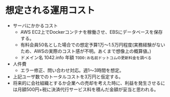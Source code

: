 # 想定される運用コスト

- サーバにかかるコスト
  - AWS EC2上でDockerコンテナを稼働させ、EBSにデータベースを保存する。
  - 有料会員50名とした場合での想定予算1万～1.5万円程度(実務経験がないため、AWSの実際のコスト感が不明。あくまで想像上の概算値。)
  - ドメイン名 1042.info 年額 `TODO:お名前ドットコムの更新料金を調べる`
- 人件費
  - エラー修正、問い合わせ対応。週1～3時間を想定。
- 上記ユーザ数でのトータルコストを3万円と仮定する。
- 将来的に会社組織とするか企業への売却を考えた時に、利益を発生させるには月額500円+税に決済代行サービス料を積んだ金額が妥当と思われる。
